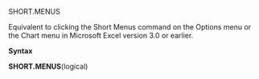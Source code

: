 SHORT.MENUS

Equivalent to clicking the Short Menus command on the Options menu or
the Chart menu in Microsoft Excel version 3.0 or earlier.

**Syntax**

**SHORT.MENUS**(logical)


